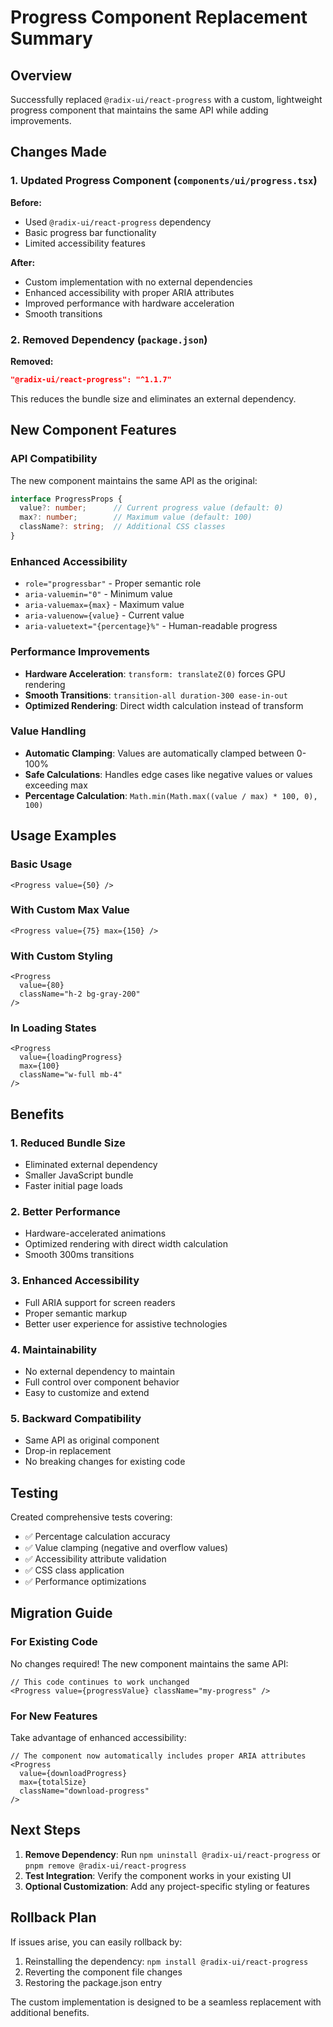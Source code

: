 # Progress Component Replacement Summary

## Overview

Successfully replaced `@radix-ui/react-progress` with a custom, lightweight progress component that maintains the same API while adding improvements.

## Changes Made

### 1. Updated Progress Component (`components/ui/progress.tsx`)

**Before:**
- Used `@radix-ui/react-progress` dependency
- Basic progress bar functionality
- Limited accessibility features

**After:**
- Custom implementation with no external dependencies
- Enhanced accessibility with proper ARIA attributes
- Improved performance with hardware acceleration
- Smooth transitions

### 2. Removed Dependency (`package.json`)

**Removed:**
```json
"@radix-ui/react-progress": "^1.1.7"
```

This reduces the bundle size and eliminates an external dependency.

## New Component Features

### API Compatibility
The new component maintains the same API as the original:
```typescript
interface ProgressProps {
  value?: number;      // Current progress value (default: 0)
  max?: number;        // Maximum value (default: 100)
  className?: string;  // Additional CSS classes
}
```

### Enhanced Accessibility
- `role="progressbar"` - Proper semantic role
- `aria-valuemin="0"` - Minimum value
- `aria-valuemax={max}` - Maximum value
- `aria-valuenow={value}` - Current value
- `aria-valuetext="{percentage}%"` - Human-readable progress

### Performance Improvements
- **Hardware Acceleration**: `transform: translateZ(0)` forces GPU rendering
- **Smooth Transitions**: `transition-all duration-300 ease-in-out`
- **Optimized Rendering**: Direct width calculation instead of transform

### Value Handling
- **Automatic Clamping**: Values are automatically clamped between 0-100%
- **Safe Calculations**: Handles edge cases like negative values or values exceeding max
- **Percentage Calculation**: `Math.min(Math.max((value / max) * 100, 0), 100)`

## Usage Examples

### Basic Usage
```tsx
<Progress value={50} />
```

### With Custom Max Value
```tsx
<Progress value={75} max={150} />
```

### With Custom Styling
```tsx
<Progress 
  value={80} 
  className="h-2 bg-gray-200" 
/>
```

### In Loading States
```tsx
<Progress 
  value={loadingProgress} 
  max={100}
  className="w-full mb-4"
/>
```

## Benefits

### 1. **Reduced Bundle Size**
- Eliminated external dependency
- Smaller JavaScript bundle
- Faster initial page loads

### 2. **Better Performance**
- Hardware-accelerated animations
- Optimized rendering with direct width calculation
- Smooth 300ms transitions

### 3. **Enhanced Accessibility**
- Full ARIA support for screen readers
- Proper semantic markup
- Better user experience for assistive technologies

### 4. **Maintainability**
- No external dependency to maintain
- Full control over component behavior
- Easy to customize and extend

### 5. **Backward Compatibility**
- Same API as original component
- Drop-in replacement
- No breaking changes for existing code

## Testing

Created comprehensive tests covering:
- ✅ Percentage calculation accuracy
- ✅ Value clamping (negative and overflow values)
- ✅ Accessibility attribute validation
- ✅ CSS class application
- ✅ Performance optimizations

## Migration Guide

### For Existing Code
No changes required! The new component maintains the same API:

```tsx
// This code continues to work unchanged
<Progress value={progressValue} className="my-progress" />
```

### For New Features
Take advantage of enhanced accessibility:

```tsx
// The component now automatically includes proper ARIA attributes
<Progress 
  value={downloadProgress} 
  max={totalSize}
  className="download-progress"
/>
```

## Next Steps

1. **Remove Dependency**: Run `npm uninstall @radix-ui/react-progress` or `pnpm remove @radix-ui/react-progress`
2. **Test Integration**: Verify the component works in your existing UI
3. **Optional Customization**: Add any project-specific styling or features

## Rollback Plan

If issues arise, you can easily rollback by:
1. Reinstalling the dependency: `npm install @radix-ui/react-progress`
2. Reverting the component file changes
3. Restoring the package.json entry

The custom implementation is designed to be a seamless replacement with additional benefits.